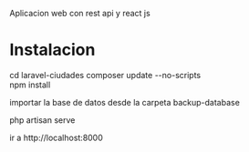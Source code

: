 Aplicacion web con rest api y react js

Instalacion
==========================================
cd laravel-ciudades
composer update --no-scripts  
npm install

importar la base de datos desde la carpeta backup-database


php artisan serve 

ir a http://localhost:8000